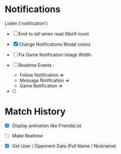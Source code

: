 # Notifications

Listen ('notification')
- [ ] Emit to tell when read (Notif-Icon)
- [X] Change Notifications Modal colors
- [ ] Fix Game Notification Image Width
- [ ] Realtime Events :
	- Follow Notification =>
	- Message Notification =>
	- Game Notification =>


- [ ]

# Match History

- [X] Display animation like FriendsList
- [ ] Make Realtime
- [X] Get User / Opponent Data (Full Name / Nickname)

